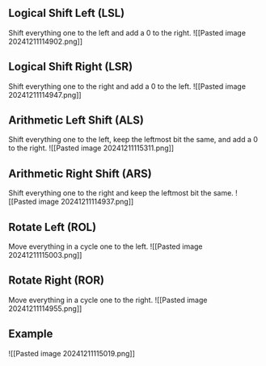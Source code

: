 ## Logical Shift Left (LSL)
Shift everything one to the left and add a 0 to the right.
![[Pasted image 20241211114902.png]]
## Logical Shift Right (LSR) 
Shift everything one to the right and add a 0 to the left.
![[Pasted image 20241211114947.png]]
## Arithmetic Left Shift (ALS)  
Shift everything one to the left, keep the leftmost bit the same, and add a 0 to the right.
![[Pasted image 20241211115311.png]]
## Arithmetic Right Shift (ARS)
Shift everything one to the right and keep the leftmost bit the same.
![[Pasted image 20241211114937.png]]
## Rotate Left (ROL)
Move everything in a cycle one to the left.
![[Pasted image 20241211115003.png]]
## Rotate Right (ROR)
Move everything in a cycle one to the right.
![[Pasted image 20241211114955.png]]
## Example
![[Pasted image 20241211115019.png]]